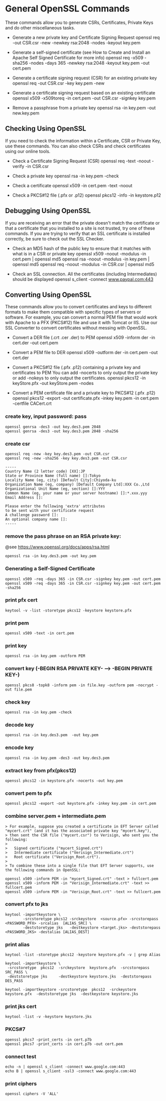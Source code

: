 General OpenSSL Commands
==================================

These commands allow you to generate CSRs, Certificates, Private Keys and do other miscellaneous tasks.

* Generate a new private key and Certificate Signing Request
	openssl req -out CSR.csr -new -newkey rsa:2048 -nodes -keyout key.pem

* Generate a self-signed certificate (see How to Create and Install an Apache Self Signed Certificate for more info)
	openssl req -x509 -sha256 -nodes -days 365 -newkey rsa:2048 -keyout key.pem -out cert.pem

* Generate a certificate signing request (CSR) for an existing private key
	openssl req -out CSR.csr -key key.pem -new

* Generate a certificate signing request based on an existing certificate
	openssl x509 -x509toreq -in cert.pem -out CSR.csr -signkey key.pem

* Remove a passphrase from a private key
	openssl rsa -in key.pem -out new.key.pem


Checking Using OpenSSL
--------------------------

If you need to check the information within a Certificate, CSR or Private Key, use these commands. You can also check CSRs and check certificates using our online tools.

* Check a Certificate Signing Request (CSR)
	openssl req -text -noout -verify -in CSR.csr

* Check a private key
	openssl rsa -in key.pem -check

* Check a certificate
	openssl x509 -in cert.pem -text -noout

* Check a PKCS#12 file (.pfx or .p12)
	openssl pkcs12 -info -in keystore.p12


Debugging Using OpenSSL
-------------------------------
If you are receiving an error that the private doesn't match the certificate or that a certificate that you installed to a site is not trusted, try one of these commands. If you are trying to verify that an SSL certificate is installed correctly, be sure to check out the SSL Checker.

* Check an MD5 hash of the public key to ensure that it matches with what is in a CSR or private key
	openssl x509 -noout -modulus -in cert.pem | openssl md5
	openssl rsa  -noout -modulus -in key.pem | openssl md5
	openssl req  -noout -modulus -in CSR.csr | openssl md5

* Check an SSL connection. All the certificates (including Intermediates) should be displayed
	openssl s_client -connect www.paypal.com:443

	
Converting Using OpenSSL
--------------------------------
These commands allow you to convert certificates and keys to different formats to make them compatible with specific types of servers or software. For example, you can convert a normal PEM file that would work with Apache to a PFX (PKCS#12) file and use it with Tomcat or IIS. Use our SSL Converter to convert certificates without messing with OpenSSL.

* Convert a DER file (.crt .cer .der) to PEM
	openssl x509 -inform der -in cert.der -out cert.pem

* Convert a PEM file to DER
	openssl x509 -outform der -in cert.pem -out cert.der

* Convert a PKCS#12 file (.pfx .p12) containing a private key and certificates to PEM
  You can add -nocerts to only output the private key or add -nokeys to only output the certificates.
	openssl pkcs12 -in keyStore.pfx -out keyStore.pem -nodes


* Convert a PEM certificate file and a private key to PKCS#12 (.pfx .p12)
	openssl pkcs12 -export -out certificate.pfx -inkey key.pem -in cert.pem -certfile CACert.crt



### create key, input password: pass
	openssl genrsa -des3 -out key.des3.pem 2048
	openssl genrsa -des3 -out key.des3.pem 2048 -sha256


### create csr
	openssl req -new -key key.des3.pem -out CSR.csr
	openssl req -new -sha256 -key key.des3.pem -out CSR.csr

~~~
-----
Country Name (2 letter code) [XX]:JP
State or Province Name (full name) []:Tokyo
Locality Name (eg, city) [Default City]:Chiyoda-ku
Organization Name (eg, company) [Default Company Ltd]:XXX Co.,Ltd
Organizational Unit Name (eg, section) []:YYY
Common Name (eg, your name or your server hostname) []:*.xxx.yyy
Email Address []:

Please enter the following 'extra' attributes
to be sent with your certificate request
A challenge password []:
An optional company name []:
-----
~~~

### remove the pass phrase on an RSA private key:
@see https://www.openssl.org/docs/apps/rsa.html

	openssl rsa -in key.des3.pem -out key.pem


### Generating a Self-Signed Certificate
	openssl x509 -req -days 365 -in CSR.csr -signkey key.pem -out cert.pem
	openssl x509 -req -days 365 -in CSR.csr -signkey key.pem -out cert.pem -sha256


### print pfx cert
	keytool -v -list -storetype pkcs12 -keystore keystore.pfx

### print pem
	openssl x509 -text -in cert.pem


### print key
	openssl rsa -in key.pem -outform PEM


### convert key (-BEGIN RSA PRIVATE KEY- --> -BEGIN PRIVATE KEY-)
	openssl pkcs8 -topk8 -inform pem -in file.key -outform pem -nocrypt -out file.pem


### check key
	openssl rsa -in key.pem -check


### decode key
	openssl rsa -in key.des3.pem  -out key.pem


### encode key
	openssl rsa -in key.pem -des3 -out key.des3.pem


### extract key from pfx(pkcs12)
	openssl pkcs12 -in keystore.pfx -nocerts -out key.pem


### convert pem to pfx
	openssl pkcs12 -export -out keystore.pfx -inkey key.pem -in cert.pem


### combine server.pem + intermediate.pem
	> For example, suppose you created a certificate in EFT Server called "mycert.crt" (and it has the associated private key "mycert.key"), 
	> then sent the CSR file ("mycert.csr") to Verisign, who sent you the following:
	>
	>   Signed certificate ("mycert_Signed.crt")
	>   Intermediate certificate ("Verisign_Intermediate.crt")
	>   Root certificate ("Verisign_Root.crt").
	>
	> To combine these into a single file that EFT Server supports, use the following commands in OpenSSL:

	openssl x509 -inform PEM -in "mycert_Signed.crt" -text > fullcert.pem
	openssl x509 -inform PEM -in "Verisign_Intermediate.crt" -text >> fullcert.pem
	openssl x509 -inform PEM -in "Verisign_Root.crt" -text >> fullcert.pem


### convert pfx to jks
	keytool -importkeystore \
			-srcstoretype pkcs12 -srckeystore  <source.pfx> -srcstorepass  <PASSWORD_PFX> -srcalias  [ALIAS_SRC] \
			-deststoretype jks   -destkeystore <target.jks> -deststorepass <PASSWORD_JKS> -destalias [ALIAS_DEST]

### print alias
	keytool -list -storetype pkcs12 -keystore keystore.pfx -v | grep Alias

	keytool -importkeystore \
	 -srcstoretype  pkcs12  -srckeystore  keystore.pfx  -srcstorepass  SRC_PASS \
	 -deststoretype jks     -destkeystore keystore.jks  -deststorepass DES_PASS

	keytool -importkeystore -srcstoretype  pkcs12  -srckeystore  keystore.pfx  -deststoretype jks  -destkeystore keystore.jks

### print jks cert
	keytool -list -v -keystore keystore.jks


### PKCS#7
	openssl pkcs7 -print_certs -in cert.p7b
	openssl pkcs7 -print_certs -in cert.p7b -out cert.pem


### connect test
	echo -n | openssl s_client -connect www.google.com:443
	echo B | openssl s_client -ssl3 -connect www.google.com:443


### print ciphers
	openssl ciphers -V 'ALL'


